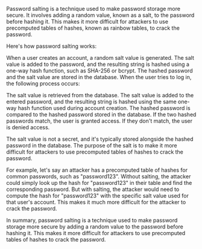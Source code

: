 Password salting is a technique used to make password storage more secure. It involves adding a random value, known as a salt, to the password before hashing it. This makes it more difficult for attackers to use precomputed tables of hashes, known as rainbow tables, to crack the password.

Here's how password salting works:

When a user creates an account, a random salt value is generated.
The salt value is added to the password, and the resulting string is hashed using a one-way hash function, such as SHA-256 or bcrypt.
The hashed password and the salt value are stored in the database.
When the user tries to log in, the following process occurs:

The salt value is retrieved from the database.
The salt value is added to the entered password, and the resulting string is hashed using the same one-way hash function used during account creation.
The hashed password is compared to the hashed password stored in the database.
If the two hashed passwords match, the user is granted access. If they don't match, the user is denied access.

The salt value is not a secret, and it's typically stored alongside the hashed password in the database. The purpose of the salt is to make it more difficult for attackers to use precomputed tables of hashes to crack the password.

For example, let's say an attacker has a precomputed table of hashes for common passwords, such as "password123". Without salting, the attacker could simply look up the hash for "password123" in their table and find the corresponding password. But with salting, the attacker would need to compute the hash for "password123" with the specific salt value used for that user's account. This makes it much more difficult for the attacker to crack the password.

In summary, password salting is a technique used to make password storage more secure by adding a random value to the password before hashing it. This makes it more difficult for attackers to use precomputed tables of hashes to crack the password.
